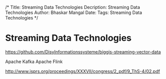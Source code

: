 /*
Title: Streaming Data Technologies
Decription: Streaming Data Technologies
Author: Bhaskar Mangal
Date: 
Tags: Streaming Data Technologies
*/

# Streaming Data Technologies

https://github.com/DisyInformationssysteme/biggis-streaming-vector-data

Apache Kafka
Apache Flink

http://www.isprs.org/proceedings/XXXVII/congress/2_pdf/9_ThS-4/02.pdf